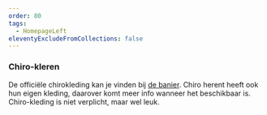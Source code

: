 ```yaml
---
order: 80
tags:
  - HomepageLeft
eleventyExcludeFromCollections: false
---
```


### Chiro-kleren

De officiële chirokleding kan je vinden bij [de banier](https://www.debanier.be/). Chiro herent heeft ook hun eigen kleding, daarover komt meer info wanneer het beschikbaar is. Chiro-kleding is niet verplicht, maar wel leuk.